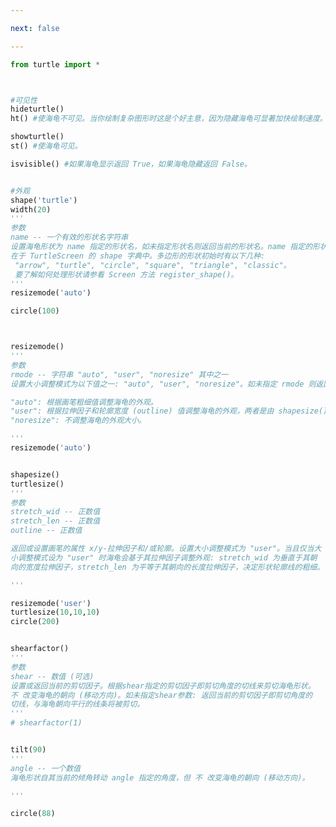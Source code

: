```yaml
---

next: false

---
```




<BlogInfo id="685" title="10.海龟的状态" author="白日梦想猿" pv=0 read_times=0 pre_cost_time="1分4秒" category="turtle学习" tag_list="['turtle学习']" create_time="2021.07.18 16:55:59" update_time="2021.07.18 17:13:18" />

```python
from turtle import *



#可见性
hideturtle()
ht() #使海龟不可见。当你绘制复杂图形时这是个好主意，因为隐藏海龟可显著加快绘制速度。

showturtle()
st() #使海龟可见。

isvisible() #如果海龟显示返回 True，如果海龟隐藏返回 False。


#外观
shape('turtle')
width(20)
'''
参数
name -- 一个有效的形状名字符串
设置海龟形状为 name 指定的形状名，如未指定形状名则返回当前的形状名。name 指定的形状名应存
在于 TurtleScreen 的 shape 字典中。多边形的形状初始时有以下几种:
 "arrow", "turtle", "circle", "square", "triangle", "classic"。
 要了解如何处理形状请参看 Screen 方法 register_shape()。
'''
resizemode('auto')

circle(100)



resizemode()
'''
参数
rmode -- 字符串 "auto", "user", "noresize" 其中之一
设置大小调整模式为以下值之一: "auto", "user", "noresize"。如未指定 rmode 则返回当前的大小调整模式。不同的大小调整模式的效果如下:

"auto": 根据画笔粗细值调整海龟的外观。
"user": 根据拉伸因子和轮廓宽度 (outline) 值调整海龟的外观，两者是由 shapesize() 设置的。
"noresize": 不调整海龟的外观大小。

'''
resizemode('auto')


shapesize()
turtlesize()
'''
参数
stretch_wid -- 正数值
stretch_len -- 正数值
outline -- 正数值

返回或设置画笔的属性 x/y-拉伸因子和/或轮廓。设置大小调整模式为 "user"。当且仅当大
小调整模式设为 "user" 时海龟会基于其拉伸因子调整外观: stretch_wid 为垂直于其朝
向的宽度拉伸因子，stretch_len 为平等于其朝向的长度拉伸因子，决定形状轮廓线的粗细。

'''

resizemode('user')
turtlesize(10,10,10)
circle(200)


shearfactor()
'''
参数
shear -- 数值 (可选)
设置或返回当前的剪切因子。根据shear指定的剪切因子即剪切角度的切线来剪切海龟形状。
不 改变海龟的朝向 (移动方向)。如未指定shear参数: 返回当前的剪切因子即剪切角度的
切线，与海龟朝向平行的线条将被剪切。
'''
# shearfactor(1)


tilt(90)
'''
angle -- 一个数值
海龟形状自其当前的倾角转动 angle 指定的角度，但 不 改变海龟的朝向 (移动方向)。

'''

circle(88)


```



<ActionBox />

